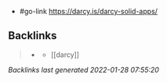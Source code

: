 - #go-link https://darcy.is/darcy-solid-apps/

## Backlinks

> - [](solid.md)
>   - [[darcy]]

_Backlinks last generated 2022-01-28 07:55:20_
